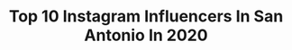 ---
title: Top 10 Instagram Influencers In San Antonio In 2020
description: >-
  Find top Instagram influencers in San Antonio in 2020. Most popular hashtags: #liketkit #ltkunder50 #ltkspring #francescas.
platform: Instagram
profiles:
  - username: "hector_tanajara"
    fullname: >-
      El Finito
    location: "United States"
    followers: 18570
    engagement: 932
    commentsToLikes: 0.028846
    id: ck5hisq1vf6qf0i11pyl00xj6
    verified: true
    hashtags: "#teamtanajara, #210, #jetsway, #january11th"
  - username: "iamquinn_11"
    fullname: >-
      Quinndary Weatherspoon
    location: "United States"
    followers: 26842
    engagement: 2052
    commentsToLikes: 0.023147
    id: ck6uaa59r2eeb0j71ha56jkah
    verified: true
    hashtags: "#exit119"
  - username: "barelyblonde_"
    fullname: >-
      Christine L
    location: "United States"
    followers: 31535
    engagement: 277
    commentsToLikes: 0.098833
    id: ck5c46ofn0pok0i114nec5krx
    verified: false
    hashtags: "#rdbabe, #ltkwedding, #ltkworkwear, #stayathome"
  - username: "jadencavazos"
    fullname: >-
      
    location: "United States"
    followers: 2088
    engagement: 2483
    commentsToLikes: 0.080171
    id: ck8wdaf8jdkf20j78ornr46g3
    verified: false
    hashtags: "#happybirthday, #newyearseve2019, #littlefrenchkey, #mayanruins"
  - username: "saramichelelewis"
    fullname: >-
      Sara Lewis
    location: "United States"
    followers: 10843
    engagement: 619
    commentsToLikes: 0.158322
    id: ck8tcpfac06e20j780uv10tx1
    verified: false
    hashtags: "#toddlermomlife, #everyplatepartner, #satxbloggers, #outfitdetails"
  - username: "drewdatower"
    fullname: >-
      Drew Eubanks
    location: "United States"
    followers: 11641
    engagement: 1377
    commentsToLikes: 0.016981
    id: ck5cemvahlaxk0i11jtkbcxx5
    verified: true
    hashtags: ""
  - username: "keldonjohnson"
    fullname: >-
      Keldon Johnson
    location: "United States"
    followers: 98550
    engagement: 1335
    commentsToLikes: 0.010365
    id: ck139bsikkitt0i19xio0pcb4
    verified: true
    hashtags: "#dreamsdocometrue, #clearalignment, #specialtyappliances, #gorampage"
  - username: "sofiaghzl"
    fullname: >-
      Sofia Ghazlane
    location: "United States"
    followers: 10923
    engagement: 881
    commentsToLikes: 0.031359
    id: ck0tyh4i4msqg0i19ot564mpv
    verified: false
    hashtags: "#backyard, #us, #29thfloor, #love"
  - username: "official.jc1"
    fullname: >-
      𝕵𝕮
    location: "United States"
    followers: 9199
    engagement: 1512
    commentsToLikes: 0.031508
    id: ck6u4gkc23ldh0j71e7drmbfu
    verified: false
    hashtags: "#thanksgiving, #teamjobes, #losreyesdelbaile, #huapangos"
  - username: "rawexsposure"
    fullname: >-
      
    location: "United States"
    followers: 8063
    engagement: 656
    commentsToLikes: 0.054264
    id: ck5zwnxew6gmp0i14svnu9qvp
    verified: false
    hashtags: "#sanantoniovideographer, #sigma35mmart, #sigma35mmf14, #satxphotographer"
---